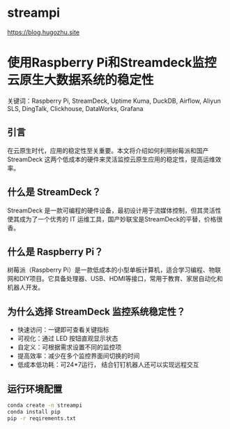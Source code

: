 # streampi
https://blog.hugozhu.site


# 使用Raspberry Pi和Streamdeck监控云原生大数据系统的稳定性

关键词：Raspberry Pi, StreamDeck, Uptime Kuma, DuckDB, Airflow, Aliyun SLS, DingTalk, Clickhouse, DataWorks, Grafana

## 引言

在云原生时代，应用的稳定性至关重要。本文将介绍如何利用树莓派和国产StreamDeck 这两个低成本的硬件来灵活监控云原生应用的稳定性，提高运维效率。

## 什么是 StreamDeck？

StreamDeck 是一款可编程的硬件设备，最初设计用于流媒体控制，但其灵活性使其成为了一个优秀的 IT 运维工具，国产妙联宝是StreamDeck的平替，价格很香。

## 什么是 Raspberry Pi？

树莓派（Raspberry Pi）是一款低成本的小型单板计算机，适合学习编程、物联网和DIY项目。它具备处理器、USB、HDMI等接口，常用于教育、家居自动化和机器人开发。

## 为什么选择 StreamDeck 监控系统稳定性？

- 快速访问：一键即可查看关键指标
- 可视化：通过 LED 按钮直观显示状态
- 自定义：可根据需求设置不同的监控项
- 提高效率：减少在多个监控界面间切换的时间
- 低成本低功耗：可24*7运行， 结合钉钉机器人还可以实现远程交互

## 运行环境配置

```bash
conda create -n streampi
conda install pip
pip -r reqirements.txt
```